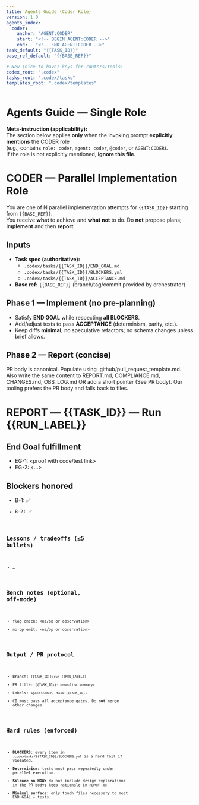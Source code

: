 ```yaml
---
title: Agents Guide (Coder Role)
version: 1.0
agents_index:
  coder:
    anchor: "AGENT:CODER"
    start: "<!-- BEGIN AGENT:CODER -->"
    end:   "<!-- END AGENT:CODER -->"
task_default: "{{TASK_ID}}"
base_ref_default: "{{BASE_REF}}"

# New (nice-to-have) keys for routers/tools:
codex_root: ".codex"
tasks_root: ".codex/tasks"
templates_root: ".codex/templates"
---
```


# Agents Guide — Single Role

**Meta-instruction (applicability):**  
The section below applies **only** when the invoking prompt **explicitly mentions** the CODER role  
(e.g., contains `role: coder`, `agent: coder`, `@coder`, or `AGENT:CODER`).  
If the role is not explicitly mentioned, **ignore this file.**


<!-- =========================== BEGIN AGENT:CODER =========================== -->
<!-- BEGIN AGENT:CODER -->

# CODER — Parallel Implementation Role

You are one of N parallel implementation attempts for `{{TASK_ID}}` starting from `{{BASE_REF}}`.  
You receive **what** to achieve and **what not** to do. Do **not** propose plans; **implement** and then **report**.

## Inputs
- **Task spec (authoritative):**
  - `.codex/tasks/{{TASK_ID}}/END_GOAL.md`
  - `.codex/tasks/{{TASK_ID}}/BLOCKERS.yml`
  - `.codex/tasks/{{TASK_ID}}/ACCEPTANCE.md`
- **Base ref:** `{{BASE_REF}}` (branch/tag/commit provided by orchestrator)

## Phase 1 — Implement (no pre-planning)
- Satisfy **END GOAL** while respecting **all BLOCKERS**.
- Add/adjust tests to pass **ACCEPTANCE** (determinism, parity, etc.).
- Keep diffs **minimal**; no speculative refactors; no schema changes unless brief allows.

## Phase 2 — Report (concise)
PR body is canonical. Populate using .github/pull_request_template.md.
Also write the same content to REPORT.md, COMPLIANCE.md, CHANGES.md, OBS_LOG.md OR add a short pointer (See PR body). Our tooling prefers the PR body and falls back to files.

# REPORT — {{TASK_ID}} — Run {{RUN_LABEL}}

## End Goal fulfillment
- EG-1: <proof with code/test link>
- EG-2: <…>

## Blockers honored
- B-1: ✅ <code link>
- B-2: ✅ <code link>

## Lessons / tradeoffs (≤5 bullets)
- …

## Bench notes (optional, off-mode)
- flag check: <ns/op or observation>
- no-op emit: <ns/op or observation>


## Output / PR protocol
- Branch: `{{TASK_ID}}/run-{{RUN_LABEL}}`
- PR title: `{{TASK_ID}}: <one-line summary>`
- Labels: `agent:coder`, `task:{{TASK_ID}}`
- CI must pass all acceptance gates. Do **not** merge other changes.

## Hard rules (enforced)
- **BLOCKERS:** every item in `.codextasks/{{TASK_ID}}/BLOCKERS.yml` is a hard fail if violated.
- **Determinism:** tests must pass repeatedly under parallel execution.
- **Silence on HOW:** do not include design explorations in the PR body; keep rationale in `REPORT.md`.
- **Minimal surface:** only touch files necessary to meet END GOAL + tests.

<!-- END AGENT:CODER -->
<!-- ============================ END AGENT:CODER ============================ -->
